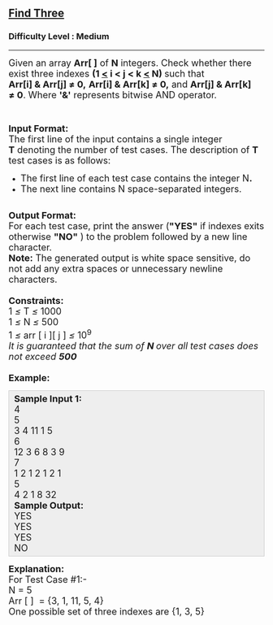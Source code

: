 <h2><a href="https://www.geeksforgeeks.org/batch/competitive-programming/track/cp-math-mathematicalPrinciples/problem/find-three-1667813143">Find Three</a></h2><h3>Difficulty Level : Medium</h3><hr><div class="problems_problem_content__Xm_eO"><p><span style="font-size:18px">Given an array <strong>Arr[ ]</strong> of <strong>N</strong> integers. Check whether there exist three indexes <strong>(1 <u>&lt;</u>&nbsp;i &lt; j &lt; k <u>&lt;</u>&nbsp;N) </strong>such that <strong>Arr[i]&nbsp;&amp;&nbsp;Arr[j] ≠&nbsp;0,</strong>&nbsp;<strong>Arr[i] &amp;&nbsp;Arr[k] ≠&nbsp;0,</strong> and <strong>Arr[j] &amp; Arr[k] ≠&nbsp;0</strong>. Where <strong>'&amp;'</strong> represents bitwise AND operator.</span></p>

<p>&nbsp;</p>

<p><span style="font-size:18px"><strong>Input Format: </strong><br>
The first line of the input contains a single integer <strong>T</strong>&nbsp;denoting the number of test cases. The description of&nbsp;<strong>T</strong> test cases is as follows:</span></p>

<ul>
	<li><span style="font-size:18px">The first line of each test case contains the integer N<strong>.</strong></span></li>
	<li><span style="font-size:18px">The next line contains N space-separated integers.</span></li>
</ul>

<p><br>
<span style="font-size:18px"><strong>Output Format:</strong><br>
For each test case, print the answer (<strong>"YES"</strong> if indexes exits otherwise <strong>"NO"</strong> ) to the problem&nbsp;followed by a new line character.<br>
<strong>Note:</strong>&nbsp;The generated output is white space sensitive, do not add any extra spaces or&nbsp;unnecessary newline characters.<br>
<br>
<strong>Constraints:</strong><br>
1 <em>≤</em>&nbsp;T <em>≤</em>&nbsp;1000<br>
1&nbsp;<em>≤</em>&nbsp;N&nbsp;<em>≤</em>&nbsp;500<br>
1&nbsp;<em>≤</em>&nbsp;arr [ i ][ j ]&nbsp;<em>≤</em>&nbsp;10<sup>9</sup><br>
<em>It is guaranteed that the sum of <strong>N </strong>over all test cases does not exceed <strong>500</strong></em><br>
<br>
<strong>Example:</strong></span></p>

<div style="background:#eeeeee; border:1px solid #cccccc; padding:5px 10px"><span style="font-size:18px"><strong>Sample Input 1:</strong><br>
4<br>
5&nbsp;<br>
3 4 11 1 5<br>
6<br>
12 3 6 8 3 9<br>
7<br>
1 2 1 2 1 2 1<br>
5&nbsp;<br>
4 2 1 8 32<br>
<strong>Sample Output:</strong><br>
YES<br>
YES<br>
YES<br>
NO</span></div>

<p><span style="font-size:18px"><strong>Explanation: </strong><br>
For Test Case #1:-&nbsp;<br>
N = 5&nbsp;<br>
Arr [ ]&nbsp; = {3, 1, 11, 5, 4}&nbsp;</span><br>
<span style="font-size:18px">One possible set of three indexes are {1, 3, 5}</span></p>
</div>